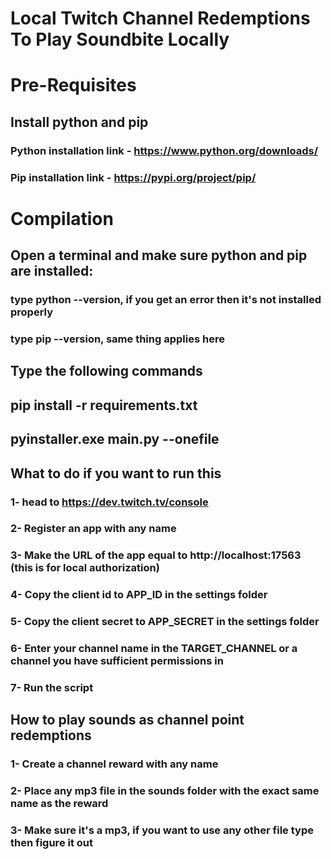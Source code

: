 # Local Twitch Channel Redemptions To Play Soundbite Locally
##
# Pre-Requisites
## Install python and pip
### Python installation link - https://www.python.org/downloads/
### Pip installation link - https://pypi.org/project/pip/

##
# Compilation
## Open a terminal and make sure python and pip are installed:
### type python --version, if you get an error then it's not installed properly
### type pip --version, same thing applies here

##
##
## Type the following commands
##  pip install -r requirements.txt
##  pyinstaller.exe main.py --onefile
##
##

## What to do if you want to run this
### 1- head to https://dev.twitch.tv/console
### 2- Register an app with any name
### 3- Make the URL of the app equal to http://localhost:17563 (this is for local authorization)
### 4- Copy the client id to APP_ID in the settings folder
### 5- Copy the client secret to APP_SECRET in the settings folder
### 6- Enter your channel name in the TARGET_CHANNEL or a channel you have sufficient permissions in
### 7- Run the script
##

## How to play sounds as channel point redemptions
### 1- Create a channel reward with any name
### 2- Place any mp3 file in the sounds folder with the exact same name as the reward
### 3- Make sure it's a mp3, if you want to use any other file type then figure it out